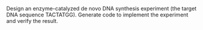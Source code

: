 Design an enzyme-catalyzed de novo DNA synthesis experiment (the target DNA sequence TACTATGG). Generate code to implement the experiment and verify the result.